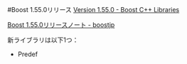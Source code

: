 #Boost 1.55.0リリース
[Version 1.55.0 - Boost C++ Libraries](http://www.boost.org/users/history/version_1_55_0.html)

[Boost 1.55.0リリースノート - boostjp](https://sites.google.com/site/boostjp/document/version/1_55_0)


新ライブラリは以下1つ：


- Predef

